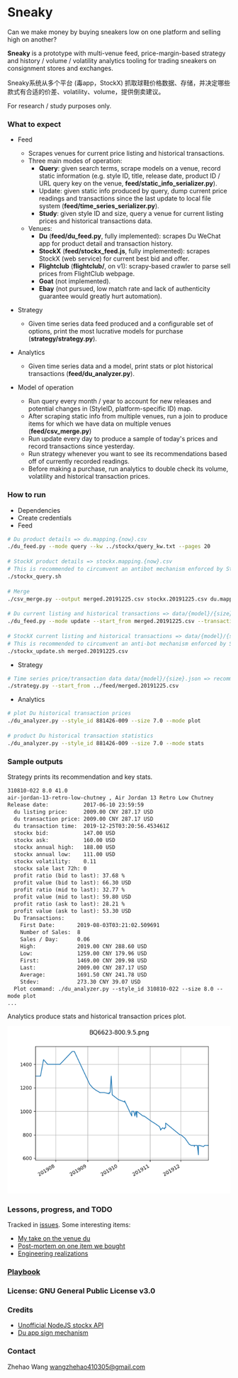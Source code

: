 # Sneaky

Can we make money by buying sneakers low on one platform and selling high on another?

**Sneaky** is a prototype with multi-venue feed, price-margin-based strategy and history / volume / volatility analytics tooling for trading sneakers on consignment stores and exchanges.

Sneaky系统从多个平台 (毒app，StockX) 抓取球鞋价格数据、存储，并决定哪些款式有合适的价差、volatility、volume，提供倒卖建议。

For research / study purposes only.

### What to expect

* Feed
  * Scrapes venues for current price listing and historical transactions.
  * Three main modes of operation:
    * **Query**: given search terms, scrape models on a venue, record static information (e.g. style ID, title, release date, product ID / URL query key on the venue, __feed/static_info_serializer.py__).
    * Update: given static info produced by query, dump current price readings and transactions since the last update to local file system (__feed/time_series_serializer.py__).
    * **Study**: given style ID and size, query a venue for current listing prices and historical transactions data.
  * Venues:
    * **Du** (__feed/du_feed.py__, fully implemented): scrapes Du WeChat app for product detail and transaction history.
    * **StockX** (__feed/stockx_feed.js__, fully implemented): scrapes StockX (web service) for current best bid and offer.
    * **Flightclub** (__flightclub/__, on v1): scrapy-based crawler to parse sell prices from FlightClub webpage.
    * **Goat** (not implemented).
    * **Ebay** (not pursued, low match rate and lack of authenticity guarantee would greatly hurt automation).
* Strategy
  * Given time series data feed produced and a configurable set of options, print the most lucrative models for purchase (__strategy/strategy.py__).
* Analytics
  * Given time series data and a model, print stats or plot historical transactions (__feed/du_analyzer.py__).

* Model of operation
  * Run query every month / year to account for new releases and potential changes in (StyleID, platform-specific ID) map.
  * After scraping static info from multiple venues, run a join to produce items for which we have data on multiple venues (__feed/csv_merge.py__)
  * Run update every day to produce a sample of today's prices and record transactions since yesterday.
  * Run strategy whenever you want to see its recommendations based off of currently recorded readings.
  * Before making a purchase, run analytics to double check its volume, volatility and historical transaction prices.

### How to run

* Dependencies
* Create credentials
* Feed
```sh
# Du product details => du.mapping.{now}.csv
./du_feed.py --mode query --kw ../stockx/query_kw.txt --pages 20

# StockX product details => stockx.mapping.{now}.csv
# This is recommended to circumvent an antibot mechanism enforced by StockX
./stockx_query.sh

# Merge
./csv_merge.py --output merged.20191225.csv stockx.20191225.csv du.mapping.20191221-150959.csv 

# Du current listing and historical transactions => data/{model}/{size}.json
./du_feed.py --mode update --start_from merged.20191225.csv --transaction_history_date 20190801 --transaction_history_maxpage 20 --min_interval_seconds 3600

# StockX current listing and historical transactions => data/{model}/{size}.json
# This is recommended to circumvent an anti-bot mechanism enforced by StockX
./stockx_update.sh merged.20191225.csv
```
* Strategy
```sh
# Time series price/transaction data data/{model}/{size}.json => recommendations
./strategy.py --start_from ../feed/merged.20191225.csv
```
* Analytics
```sh
# plot Du historical transaction prices
./du_analyzer.py --style_id 881426-009 --size 7.0 --mode plot

# product Du historical transaction statistics
./du_analyzer.py --style_id 881426-009 --size 7.0 --mode stats
```

### Sample outputs

Strategy prints its recommendation and key stats.
```
310810-022 8.0 41.0
air-jordan-13-retro-low-chutney , Air Jordan 13 Retro Low Chutney
Release date:           2017-06-10 23:59:59
  du listing price:     2009.00 CNY 287.17 USD
  du transaction price: 2009.00 CNY 287.17 USD
  du transaction time:  2019-12-25T03:20:56.453461Z
  stockx bid:           147.00 USD
  stockx ask:           160.00 USD
  stockx annual high:   188.00 USD
  stockx annual low:    111.00 USD
  stockx volatility:    0.11
  stockx sale last 72h: 0
  profit ratio (bid to last): 37.68 %
  profit value (bid to last): 66.30 USD
  profit ratio (mid to last): 32.77 %
  profit value (mid to last): 59.80 USD
  profit ratio (ask to last): 28.21 %
  profit value (ask to last): 53.30 USD
  Du Transactions:
    First Date:       2019-08-03T03:21:02.509691
    Number of Sales:  8
    Sales / Day:      0.06
    High:             2019.00 CNY 288.60 USD
    Low:              1259.00 CNY 179.96 USD
    First:            1469.00 CNY 209.98 USD
    Last:             2009.00 CNY 287.17 USD
    Average:          1691.50 CNY 241.78 USD
    Stdev:            273.30 CNY 39.07 USD
  Plot command: ./du_analyzer.py --style_id 310810-022 --size 8.0 --mode plot
...
```

Analytics produce stats and historical transaction prices plot.

![Historical transaction prices](docs/BQ6623-800.9.5.png)

### Lessons, progress, and TODO

Tracked in [issues](https://github.com/zhehaowang/sneaky/issues).
Some interesting items:
* [My take on the venue du](https://github.com/zhehaowang/sneaky/issues/55)
* [Post-mortem on one item we bought](https://github.com/zhehaowang/sneaky/issues/54)
* [Engineering realizations](https://github.com/zhehaowang/sneaky/issues/56)

### [Playbook](docs/playbook.md)

### License: GNU General Public License v3.0

### Credits

* [Unofficial NodeJS stockx API](https://github.com/matthew1232/stockx-api)
* [Du app sign mechanism](https://github.com/luo1994/du-app-sign)

### Contact

Zhehao Wang wangzhehao410305@gmail.com